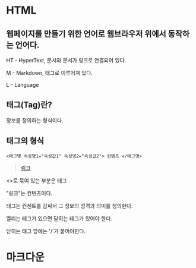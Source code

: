 # HTML

## 웹페이지를 만들기 위한 언어로 웹브라우저 위에서 동작하는 언어다.

HT - HyperText, 문서와 문서가 링크로 연결되어 있다.

M - Markdown, 태그로 이루어져 있다.

L - Language

## 태그(Tag)란?

정보를 정의하는 형식이다.

## 태그의 형식

    <태그명 속성명1="속성값1" 속성명2="속성값2"> 컨텐츠 </태그명>

> <a href = "https://dongun3957.github.io"> 링크 <a/>
  
<>로 묶여 있는 부분은 태그

"링크"는 컨텐츠이다.

태그는 컨첸트를 감싸서 그 정보의 성격과 의미를 정의한다.

열리는 테그가 있으면 닫히는 테그가 있어야 한다.

닫히는 태그 앞에는 '/'가 붙어야한다.

# 마크다운

## 
